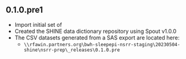 ## 0.1.0.pre1

- Import initial set of 
- Created the SHINE data dictionary repository using Spout v1.0.0
- The CSV datasets generated from a SAS export are located here:
  - `\\rfawin.partners.org\bwh-sleepepi-nsrr-staging\20230504-shine\nsrr-prep\_releases\0.1.0.pre`

